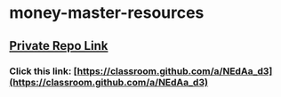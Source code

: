 # money-master-resources

## [Private Repo Link](https://classroom.github.com/a/NEdAa_d3)
### Click this link: [https://classroom.github.com/a/NEdAa_d3](https://classroom.github.com/a/NEdAa_d3)
